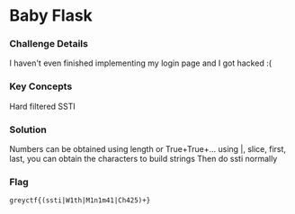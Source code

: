 # Baby Flask

### Challenge Details

I haven't even finished implementing my login page and I got hacked :(

### Key Concepts

Hard filtered SSTI

### Solution
Numbers can be obtained using length or True+True+...
using |, slice, first, last, you can obtain the characters to build strings
Then do ssti normally

### Flag
`greyctf{(ssti|W1th|M1n1m41|Ch425)+}`
